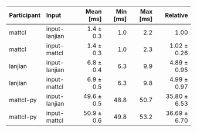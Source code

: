 | Participant | Input | Mean [ms] | Min [ms] | Max [ms] | Relative |
|:---|:---|---:|---:|---:|---:|
| mattcl | input-lanjian | 1.4 ± 0.3 | 1.0 | 2.2 | 1.00 |
| mattcl | input-mattcl | 1.4 ± 0.3 | 1.0 | 2.3 | 1.02 ± 0.26 |
| lanjian | input-lanjian | 6.8 ± 0.4 | 6.3 | 9.9 | 4.89 ± 0.95 |
| lanjian | input-mattcl | 6.9 ± 0.5 | 6.3 | 9.8 | 4.99 ± 0.97 |
| mattcl-py | input-lanjian | 49.6 ± 0.5 | 48.8 | 50.7 | 35.80 ± 6.53 |
| mattcl-py | input-mattcl | 50.9 ± 0.6 | 49.8 | 53.2 | 36.69 ± 6.70 |
